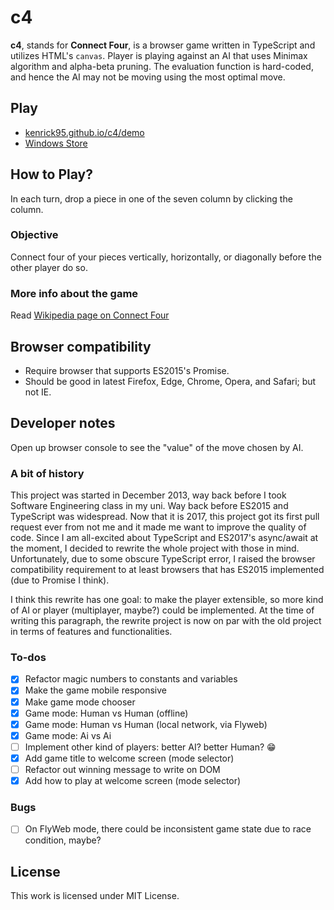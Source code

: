 c4
==

**c4**, stands for **Connect Four**, is a browser game written in TypeScript and utilizes HTML's `canvas`. Player is playing against an AI that uses Minimax algorithm and alpha-beta pruning. The evaluation function is hard-coded, and hence the AI may not be moving using the most optimal move.

## Play
* [kenrick95.github.io/c4/demo](//kenrick95.github.io/c4/demo/)
* [Windows Store](http://apps.microsoft.com/windows/app/c6ebc0bb-7cd8-48ce-b538-72895b8834c6)

## How to Play?
In each turn, drop a piece in one of the seven column by clicking the column.

### Objective
Connect four of your pieces vertically, horizontally, or diagonally before the other player do so.

### More info about the game
Read [Wikipedia page on Connect Four](https://en.wikipedia.org/wiki/Connect_Four)

## Browser compatibility
- Require browser that supports ES2015's Promise.
- Should be good in latest Firefox, Edge, Chrome, Opera, and Safari; but not IE.

## Developer notes
Open up browser console to see the "value" of the move chosen by AI.

### A bit of history
This project was started in December 2013, way back before I took Software Engineering class in my uni. Way back before ES2015 and TypeScript was widespread. Now that it is 2017, this project got its first pull request ever from not me and it made me want to improve the quality of code. Since I am all-excited about TypeScript and ES2017's async/await at the moment, I decided to rewrite the whole project with those in mind. Unfortunately, due to some obscure TypeScript error, I raised the browser compatibility requirement to at least browsers that has ES2015 implemented (due to Promise I think).

I think this rewrite has one goal: to make the player extensible, so more kind of AI or player (multiplayer, maybe?) could be implemented. At the time of writing this paragraph, the rewrite project is now on par with the old project in terms of features and functionalities.

### To-dos
- [x] Refactor magic numbers to constants and variables
- [x] Make the game mobile responsive
- [x] Make game mode chooser
- [x] Game mode: Human vs Human (offline)
- [x] Game mode: Human vs Human (local network, via Flyweb)
- [x] Game mode: Ai vs Ai
- [ ] Implement other kind of players: better AI? better Human? :grin:
- [x] Add game title to welcome screen (mode selector)
- [ ] Refactor out winning message to write on DOM
- [x] Add how to play at welcome screen (mode selector)

### Bugs
- [ ] On FlyWeb mode, there could be inconsistent game state due to race condition, maybe?

## License
This work is licensed under MIT License.
